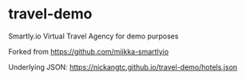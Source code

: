 # travel-demo
Smartly.io Virtual Travel Agency for demo purposes

Forked from https://github.com/miikka-smartlyio

Underlying JSON: https://nickangtc.github.io/travel-demo/hotels.json
